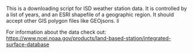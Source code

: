 This is a downloading script for ISD weather station data.  It is controlled by a list of years, and an ESRI shapefile of a geographic region.  It should accept other GIS polygon files like GEOjsons. li

For information about the data check out:
https://www.ncei.noaa.gov/products/land-based-station/integrated-surface-database

